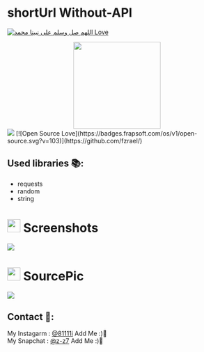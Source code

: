 # shortUrl Without-API

[![اللهم صل وسلم على نبينا محمد Love](https://badges.frapsoft.com/os/v1/open-source.svg?v=103)](https://github.com/fzrael/)

<div align='center'>
  <img src='https://image.flaticon.com/icons/png/512/1078/1078454.png' width="200" height="200"/>
</div>
<img src="https://img.shields.io/badge/Language-Python-yellow?style=for-the-badge" /> 
[![Open Source Love](https://badges.frapsoft.com/os/v1/open-source.svg?v=103)](https://github.com/fzrael/)

## Used libraries 📚:
- requests
- random
- string


# <img src="../img/screenshot.png" width="30" height="30"/> Screenshots
<img src="../img.png"/>



# <img src="../img/source.png" width="30" height="30"/> SourcePic
<img src="../img/src.png"/>




## Contact 📴:

My Instagarm : [@81111i](https://www.instagram.com/81111i) Add Me :)🖤   
My Snapchat : [@z-z7](https://snapchat.com/add/z-z7) Add Me :)🖤
